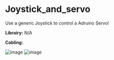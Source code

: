 # Joystick_and_servo

Use a generic Joystick to control a Adruino Servo!

**Librairy:**
N/A

**Cabling:**

![image](https://exploreembedded.com/wiki/images/5/5f/0_Joystick_with_Arduino_bb.png)
![image](https://itechnofrance.files.wordpress.com/2013/05/image1.png)
